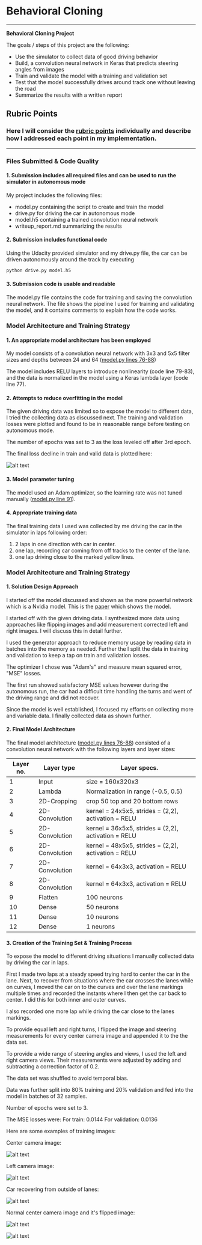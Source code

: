 # **Behavioral Cloning** 


---

**Behavioral Cloning Project**

The goals / steps of this project are the following:
* Use the simulator to collect data of good driving behavior
* Build, a convolution neural network in Keras that predicts steering angles from images
* Train and validate the model with a training and validation set
* Test that the model successfully drives around track one without leaving the road
* Summarize the results with a written report


[//]: # (Image References)

[image1]: ./images/center.jpg "Center image"
[image2]: ./images/recovery.jpg "Recovery Image"
[image3]: ./images/left.jpg "Left Camera Image"
[image4]: ./images/normal.jpg "Normal Image"
[image5]: ./images/flipped.jpg "Flipped Image"
[image6]: ./images/loss_plot.png "Loss plots during training"

## Rubric Points
### Here I will consider the [rubric points](https://review.udacity.com/#!/rubrics/432/view) individually and describe how I addressed each point in my implementation.  

---
### Files Submitted & Code Quality

#### 1. Submission includes all required files and can be used to run the simulator in autonomous mode

My project includes the following files:
* model.py containing the script to create and train the model
* drive.py for driving the car in autonomous mode
* model.h5 containing a trained convolution neural network 
* writeup_report.md summarizing the results

#### 2. Submission includes functional code
Using the Udacity provided simulator and my drive.py file, the car can be driven autonomously around the track by executing 
```sh
python drive.py model.h5
```

#### 3. Submission code is usable and readable

The model.py file contains the code for training and saving the convolution neural network. The file shows the pipeline I used for training and validating the model, and it contains comments to explain how the code works.

### Model Architecture and Training Strategy

#### 1. An appropriate model architecture has been employed

My model consists of a convolution neural network with 3x3 and 5x5 filter sizes and depths between 24 and 64 ([model.py lines 76-88](https://github.com/lx-px/BehavioralCloning/blob/master/model.py#L76-L88))

The model includes RELU layers to introduce nonlinearity (code line 79-83), and the data is normalized in the model using a Keras lambda layer (code line 77). 

#### 2. Attempts to reduce overfitting in the model

The given driving data was limited so to expose the model to different data, I tried the collecting data as discussed next. The training and validation losses were plotted and found to be in reasonable range before testing on autonomous mode.

The number of epochs was set to 3 as the loss leveled off after 3rd epoch.

The final loss decline in train and valid data is plotted here:

![alt text][image6]


#### 3. Model parameter tuning

The model used an Adam optimizer, so the learning rate was not tuned manually ([model.py line 91](https://github.com/lx-px/BehavioralCloning/blob/master/model.py#L91)).

#### 4. Appropriate training data

The final training data I used was collected by me driving the car in the simulator in laps following order:
1. 2 laps in one direction with car in center.
2. one lap, recording car coming from off tracks to the center of the lane.
3. one lap driving close to the marked yellow lines.


### Model Architecture and Training Strategy

#### 1. Solution Design Approach

I started off the model discussed and shown as the more powerful network which is a Nvidia model. This is the [paper](http://images.nvidia.com/content/tegra/automotive/images/2016/solutions/pdf/end-to-end-dl-using-px.pdf) which shows the model.

I started off with the given driving data. I synthesized more data using approaches like flipping images and add measurement corrected left and right images. I will discuss this in detail further.

I used the generator approach to reduce memory usage by reading data in batches into the memory as needed. Further the I split the data in training and validation to keep a tap on train and validation losses. 

The optimizer I chose was "Adam's" and measure mean squared error, "MSE" losses.

The first run showed satisfactory MSE values however during the autonomous run, the car had a difficult time handling the turns and went of the driving range and did not recover.

Since the model is well established, I focused my efforts on collecting more and variable data. I finally collected data as shown further.


#### 2. Final Model Architecture

The final model architecture ([model.py lines 76-88](https://github.com/lx-px/BehavioralCloning/blob/master/model.py#L76-L88)) consisted of a convolution neural network with the following layers and layer sizes:

| Layer no.     | Layer type           | Layer specs.                                              | 
| ------------- | ---------------------| --------------------------------------------------------- | 
| 1             |      Input           |       size = 160x320x3                                    |   
| 2             |      Lambda          | Normalization   in range (-0.5, 0.5)                      |  
| 3             |      2D-Cropping     | crop 50 top and 20 bottom rows                            |   
| 4             |      2D-Convolution  | kernel = 24x5x5, strides = (2,2), activation = RELU       | 
| 5             |      2D-Convolution  | kernel = 36x5x5, strides = (2,2), activation = RELU       | 
| 6             |      2D-Convolution  | kernel = 48x5x5, strides = (2,2), activation = RELU       |
| 7             |      2D-Convolution  | kernel = 64x3x3, activation = RELU                        |  
| 8             |      2D-Convolution  | kernel = 64x3x3, activation = RELU                        |   
| 9             |      Flatten         |       100 neurons                                         |   
| 10            |      Dense           |       50 neurons                                          |    
| 11            |      Dense           |       10 neurons                                          | 
| 12            |      Dense           |       1 neurons                                           |   




#### 3. Creation of the Training Set & Training Process

To expose the model to different driving situations I manually collected data by driving the car in laps.

First I made two laps at a steady speed trying hard to center the car in the lane. 
Next, to recover from situations where the car crosses the lanes while on curves,  I moved the car on to the curves and over the lane markings multiple times and recorded the instants where I then get the car back to center. I did this for both inner and outer curves.

I also recorded one more lap while driving the car close to the lanes markings.

To provide equal left and right turns, I flipped the image and steering measurements for every center camera image and appended it to the the data set.

To provide a wide range of steering angles and views, I used the left and right camera views. Their measurements were adjusted by adding and subtracting a correction factor of 0.2.

The data set was shuffled to avoid temporal bias. 

Data was further split into 80% training and 20% validation and fed into the model in batches of 32 samples. 

Number of epochs were set to 3.

The MSE losses were:
For train: 0.0144
For validation: 0.0136


Here are some examples of training images:

Center camera image:

![alt text][image1]


Left camera image:

![alt text][image3]


Car recovering from outside of lanes:

![alt text][image2]


Normal center camera image and it's flipped image:

![alt text][image4]

![alt text][image5]


